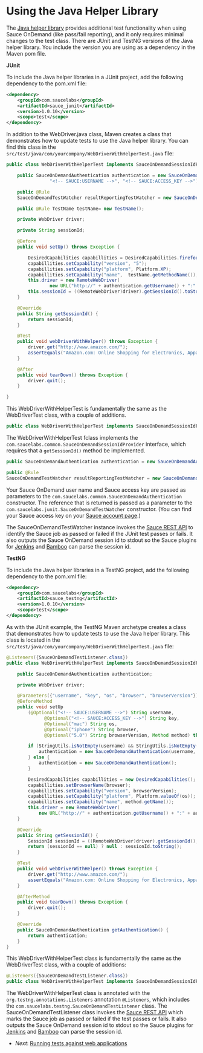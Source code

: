 Using the Java Helper Library
====
The [Java helper library](https://github.com/saucelabs/sauce-java) provides additional test functionality when 
using Sauce OnDemand (like pass/fail reporting), and it only requires minimal changes to the test class. There are 
JUnit and TestNG versions of the Java helper library. You include the version you are using as a dependency in the 
Maven pom file.

**JUnit**

To include the Java helper libraries in a JUnit project, add the following dependency to the pom.xml file:

```xml
<dependency>
    <groupId>com.saucelabs</groupId>
    <artifactId>sauce_junit</artifactId>
    <version>1.0.10</version>
    <scope>test</scope>
</dependency>
```

In addition to the WebDriver.java class, Maven creates a class that demonstrates how to update 
tests to use the Java helper library. You can find this class in the 
`src/test/java/com/yourcompany/WebDriverWithHelperTest.java` file:

<!-- SAUCE:LOGIN -->
```java
public class WebDriverWithHelperTest implements SauceOnDemandSessionIdProvider {

    public SauceOnDemandAuthentication authentication = new SauceOnDemandAuthentication(
				"<!-- SAUCE:USERNAME -->", "<!-- SAUCE:ACCESS_KEY -->");

    public @Rule
    SauceOnDemandTestWatcher resultReportingTestWatcher = new SauceOnDemandTestWatcher(this, authentication);

    public @Rule TestName testName= new TestName();

    private WebDriver driver;

    private String sessionId;

    @Before
    public void setUp() throws Exception {

        DesiredCapabilities capabillities = DesiredCapabilities.firefox();
        capabillities.setCapability("version", "5");
        capabillities.setCapability("platform", Platform.XP);
        capabillities.setCapability("name",  testName.getMethodName());
        this.driver = new RemoteWebDriver(
                new URL("http://" + authentication.getUsername() + ":" + authentication.getAccessKey() + "@ondemand.saucelabs.com:80/wd/hub"), capabillities);
        this.sessionId = ((RemoteWebDriver)driver).getSessionId().toString();
    }

    @Override
    public String getSessionId() {
        return sessionId;
    }

    @Test
    public void webDriverWithHelper() throws Exception {
        driver.get("http://www.amazon.com/");
        assertEquals("Amazon.com: Online Shopping for Electronics, Apparel, Computers, Books, DVDs & more", driver.getTitle());
    }

    @After
    public void tearDown() throws Exception {
        driver.quit();
    }

}
```

This WebDriverWithHelperTest is fundamentally the same as the WebDriverTest class, with a couple of additions.

```java
public class WebDriverWithHelperTest implements SauceOnDemandSessionIdProvider {
```

The WebDriverWithHelperTest fclass implements the `com.saucelabs.common.SauceOnDemandSessionIdProvider` interface, 
which requires that a `getSessionId()` method be implemented.

```java
public SauceOnDemandAuthentication authentication = new SauceOnDemandAuthentication("<!-- SAUCE:USERNAME -->", "<!-- SAUCE:ACCESS_KEY -->");

public @Rule
SauceOnDemandTestWatcher resultReportingTestWatcher = new SauceOnDemandTestWatcher(this, authentication);

```

Your Sauce OnDemand user name and Sauce access key are passed as parameters to the 
`com.saucelabs.common.SauceOnDemandAuthentication` constructor. The reference that is returned is passed 
as a parameter to the `com.saucelabs.junit.SauceOnDemandTestWatcher` constructor. (You can find your 
Sauce access key on your [Sauce account page](https://saucelabs.com/account).)

The SauceOnDemandTestWatcher instance invokes the [Sauce REST API](http://saucelabs.com/docs/rest) to identify the 
Sauce job as passed or failed if the JUnit test passes or fails. It also outputs the Sauce OnDemand session id 
to stdout so the Sauce plugins for [Jenkins](https://wiki.jenkins-ci.org/display/JENKINS/Sauce+OnDemand+Plugin) 
and [Bamboo](https://marketplace.atlassian.com/plugins/com.saucelabs.bamboo.bamboo-sauceondemand-plugin) 
can parse the session id.

**TestNG**

To include the Java helper libraries in a TestNG project, add the following dependency to the pom.xml file:

```xml
<dependency>
    <groupId>com.saucelabs</groupId>
    <artifactId>sauce_testng</artifactId>
    <version>1.0.10</version>
    <scope>test</scope>
</dependency>
```

As with the JUnit example, the TestNG Maven archetype creates a class that demonstrates how to update tests 
to use the Java helper library.  This class is located in the 
`src/test/java/com/yourcompany/WebDriverWithHelperTest.java` file:

```java
@Listeners({SauceOnDemandTestListener.class})
public class WebDriverWithHelperTest implements SauceOnDemandSessionIdProvider, SauceOnDemandAuthenticationProvider {

    public SauceOnDemandAuthentication authentication;

    private WebDriver driver;

    @Parameters({"username", "key", "os", "browser", "browserVersion"})
    @BeforeMethod
    public void setUp
        (@Optional("<!-- SAUCE:USERNAME -->") String username,
              @Optional("<!-- SAUCE:ACCESS_KEY -->") String key,
              @Optional("mac") String os,
              @Optional("iphone") String browser,
              @Optional("5.0") String browserVersion, Method method) throws Exception {

        if (StringUtils.isNotEmpty(username) && StringUtils.isNotEmpty(key)) {
            authentication = new SauceOnDemandAuthentication(username, key);
        } else {
            authentication = new SauceOnDemandAuthentication();
        }

        DesiredCapabilities capabillities = new DesiredCapabilities();
        capabillities.setBrowserName(browser);
        capabillities.setCapability("version", browserVersion);
        capabillities.setCapability("platform", Platform.valueOf(os));
        capabillities.setCapability("name", method.getName());
        this.driver = new RemoteWebDriver(
            new URL("http://" + authentication.getUsername() + ":" + authentication.getAccessKey() + "@ondemand.saucelabs.com:80/wd/hub"), capabillities);
    }

    @Override
    public String getSessionId() {
        SessionId sessionId = ((RemoteWebDriver)driver).getSessionId();
        return (sessionId == null) ? null : sessionId.toString();
    }

    @Test
    public void webDriverWithHelper() throws Exception {
        driver.get("http://www.amazon.com/");
        assertEquals("Amazon.com: Online Shopping for Electronics, Apparel, Computers, Books, DVDs & more", driver.getTitle());
    }

    @AfterMethod
    public void tearDown() throws Exception {
        driver.quit();
    }

    @Override
    public SauceOnDemandAuthentication getAuthentication() {
        return authentication;
    }
}
```

This WebDriverWithHelperTest class is fundamentally the same as the WebDriverTest class, with a couple of additions:

```java
@Listeners({SauceOnDemandTestListener.class})
public class WebDriverWithHelperTest implements SauceOnDemandSessionIdProvider, SauceOnDemandAuthenticationProvider {
```

The WebDriverWithHelperTest class is annotated with the `org.testng.annotations.Listeners` annotation `@Listeners`, which includes the 
`com.saucelabs.testng.SauceOnDemandTestListener` class. The SauceOnDemandTestListener class invokes 
the [Sauce REST API](http://saucelabs.com/docs/rest) which marks the Sauce job as passed or failed if the test 
passes or fails.  It also outputs the Sauce OnDemand session id to stdout so the Sauce plugins 
for [Jenkins](https://wiki.jenkins-ci.org/display/JENKINS/Sauce+OnDemand+Plugin) 
and [Bamboo](https://marketplace.atlassian.com/plugins/com.saucelabs.bamboo.bamboo-sauceondemand-plugin) 
can parse the session id.

* _Next_: [Running tests against web applications](##04-Testing-Apps.md##)
